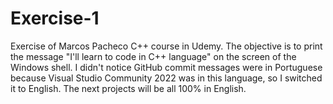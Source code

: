 # Exercise-1

Exercise of Marcos Pacheco C++ course in Udemy.
The objective is to print the message "I'll learn to code in C++ language" on the screen of the Windows shell.
I didn't notice GitHub commit messages were in Portuguese because Visual Studio Community 2022 was in this language, so I switched it to English. 
The next projects will be all 100% in English.
